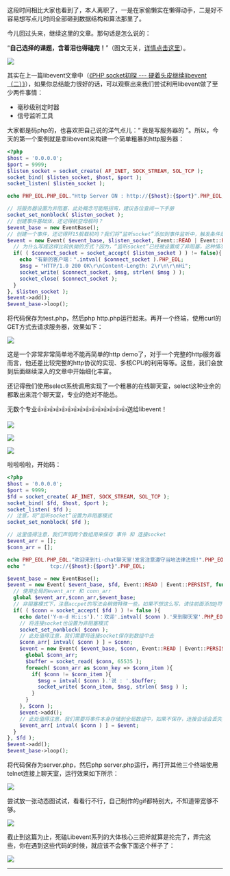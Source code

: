 这段时间相比大家也看到了，本人离职了，一是在家偷懒实在懒得动手，二是好不容易想写点儿时间全部砸到数据结构和算法那里了。

今儿回过头来，继续这里的文章。那句话是怎么说的：

“**自己选择的课题，含着泪也得磕完！**”（图文无关，[详情点击这里](https://tieba.baidu.com/p/3504775033?red_tag=1379561293 "详情点击这里")）。

![](http://static.ti-node.com/6402086624192102400)

其实在上一篇libevent文章中（[《PHP socket初探 --- 硬着头皮继续libevent（二）》](https://blog.ti-node.com/blog/6396317917192912897 "《PHP socket初探 --- 硬着头皮继续libevent（二）》")），如果你总结能力很好的话，可以观察出来我们尝试利用libevent做了至少两件事情：
- 毫秒级别定时器
- 信号监听工具

大家都是码php的，也喜欢把自己说的洋气点儿：“ 我是写服务器的 ”。所以，今天的第一个案例就是拿libevent来构建一个简单粗暴的http服务器：

```php
<?php
$host = '0.0.0.0';
$port = 9999;
$listen_socket = socket_create( AF_INET, SOCK_STREAM, SOL_TCP );
socket_bind( $listen_socket, $host, $port );
socket_listen( $listen_socket );

echo PHP_EOL.PHP_EOL."Http Server ON : http://{$host}:{$port}".PHP_EOL;

// 将服务器设置为非阻塞，此处概念可能略拐弯，建议各位查阅一下手册
socket_set_nonblock( $listen_socket );
// 创建事件基础体，还记得航空母舰吗？
$event_base = new EventBase();
// 创建一个事件，还记得歼15舰载机吗？我们将“监听socket”添加到事件监听中，触发条件是read，也就是说，一旦“监听socket”上有客户端来连接，就会触发这里，我们在回调函数里来处理接受到新请求后的反应
$event = new Event( $event_base, $listen_socket, Event::READ | Event::PERSIST, function( $listen_socket ){
  // 为什么写成这样比较执拗的方式？因为，“监听socket”已经被设置成了非阻塞，这种情况下，accept是立即返回的，所以，必须通过判定accept的结果是否为true来执行后面的代码。一些实现里，包括workerman在内，可能是使用@符号来压制错误，个人不太建议这>样做
  if( ( $connect_socket = socket_accept( $listen_socket ) ) != false){
    echo "有新的客户端：".intval( $connect_socket ).PHP_EOL;
    $msg = "HTTP/1.0 200 OK\r\nContent-Length: 2\r\n\r\nHi";
    socket_write( $connect_socket, $msg, strlen( $msg ) );
    socket_close( $connect_socket );
  }
}, $listen_socket );
$event->add();
$event_base->loop();

```
将代码保存为test.php，然后php http.php运行起来。再开一个终端，使用curl的GET方式去请求服务器，效果如下：

![](http://static.ti-node.com/6402443744179650560)

这是一个非常非常简单地不能再简单的http demo了，对于一个完整的http服务器而言，他还差比较完整的http协议的实现、多核CPU的利用等等。这些，我们会放到后面继续深入的文章中开始细化丰富。

还记得我们使用select系统调用实现了一个粗暴的在线聊天室，select这种业余的都敢出来混个聊天室，专业的绝对不能怂。

无数个专业👍👍👍👍👍👍👍👍👍👍👍👍👍👍👍送给libevent！

![](http://static.ti-node.com/6402446798421491713)

![](http://static.ti-node.com/6402446847486459905)

![](http://static.ti-node.com/6402446898828935169)

啦啦啦啦，开始码：
```php
<?php
$host = '0.0.0.0';
$port = 9999;
$fd = socket_create( AF_INET, SOCK_STREAM, SOL_TCP );
socket_bind( $fd, $host, $port );
socket_listen( $fd );
// 注意，将“监听socket”设置为非阻塞模式
socket_set_nonblock( $fd );

// 这里值得注意，我们声明两个数组用来保存 事件 和 连接socket
$event_arr = []; 
$conn_arr = []; 

echo PHP_EOL.PHP_EOL."欢迎来到ti-chat聊天室!发言注意遵守当地法律法规!".PHP_EOL;
echo "        tcp://{$host}:{$port}".PHP_EOL;

$event_base = new EventBase();
$event = new Event( $event_base, $fd, Event::READ | Event::PERSIST, function( $fd ){
  // 使用全局的event_arr 和 conn_arr
  global $event_arr,$conn_arr,$event_base;
  // 非阻塞模式下，注意accpet的写法会稍微特殊一些。如果不想这么写，请往前面添加@符号，不过不建议这种写法
  if( ( $conn = socket_accept( $fd ) ) != false ){
    echo date('Y-m-d H:i:s').'：欢迎'.intval( $conn ).'来到聊天室'.PHP_EOL;
	// 将连接socket也设置为非阻塞模式
    socket_set_nonblock( $conn );
	// 此处值得注意，我们需要将连接socket保存到数组中去
    $conn_arr[ intval( $conn ) ] = $conn;
    $event = new Event( $event_base, $conn, Event::READ | Event::PERSIST, function( $conn ) use( $event_arr ) { 
      global $conn_arr;
      $buffer = socket_read( $conn, 65535 );
      foreach( $conn_arr as $conn_key => $conn_item ){
        if( $conn != $conn_item ){
          $msg = intval( $conn ).'说 : '.$buffer;
          socket_write( $conn_item, $msg, strlen( $msg ) );
        }   
      }   
    }, $conn );
    $event->add();
	// 此处值得注意，我们需要将事件本身存储到全局数组中，如果不保存，连接会话会丢失，也就是说服务端和客户端将无法保持持久会话
    $event_arr[ intval( $conn ) ] = $event;
  }
}, $fd );
$event->add();
$event_base->loop();
```
将代码保存为server.php，然后php server.php运行，再打开其他三个终端使用telnet连接上聊天室，运行效果如下所示：

![](http://static.ti-node.com/6402456852096876545)

尝试放一张动态图试试，看看行不行，自己制作的gif都特别大，不知道带宽够不够。

![](http://static.ti-node.com/6402456852096876545.gif)

截止到这篇为止，死磕Libevent系列的大体核心三把斧就算是抡完了，弄完这些，你在遇到这些代码的时候，就应该不会像下面这个样子了：

![](http://static.ti-node.com/6402456852096876549.gif)

----
